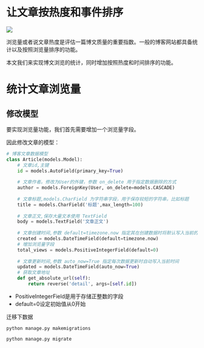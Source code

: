 # 让文章按热度和事件排序
![](https://img-blog.csdnimg.cn/img_convert/c270854092f5a02029b9bd67da5184b8.png)

浏览量或者说文章热度是评估一篇博文质量的重要指数。一般的博客网站都具备统计以及按照浏览量排序的功能。

本文我们来实现博文浏览的统计，同时增加按照热度和时间排序的功能。

# 统计文章浏览量

## 修改模型
要实现浏览量功能，我们首先需要增加一个浏览量字段。

因此修改文章的模型：

```python
# 博客文章数据模型
class Article(models.Model):
    # 文章id,主键
    id = models.AutoField(primary_key=True)
 
    # 文章作者。修改为User的外键，参数 on_delete 用于指定数据删除的方式
    author = models.ForeignKey(User, on_delete=models.CASCADE)
 
    # 文章标题,models.CharField 为字符串字段，用于保存较短的字符串，比如标题
    title = models.CharField('标题',max_length=100)
 
    # 文章正文,保存大量文本使用 TextField
    body = models.TextField('文章正文')
 
    # 文章创建时间,参数 default=timezone.now 指定其在创建数据时将默认写入当前的时间
    created = models.DateTimeField(default=timezone.now)
    # 增加浏览量字段
    total_views = models.PositiveIntegerField(default=0)
 
    # 文章更新时间,参数 auto_now=True 指定每次数据更新时自动写入当前时间
    updated = models.DateTimeField(auto_now=True)
    # 获取文章地址
    def get_absolute_url(self):
        return reverse('detail', args=[self.id])
```

- PositiveIntegerField是用于存储正整数的字段
- default=0设定初始值从0开始
  
迁移下数据

`python manage.py makemigrations`

`python manage.py migrate`